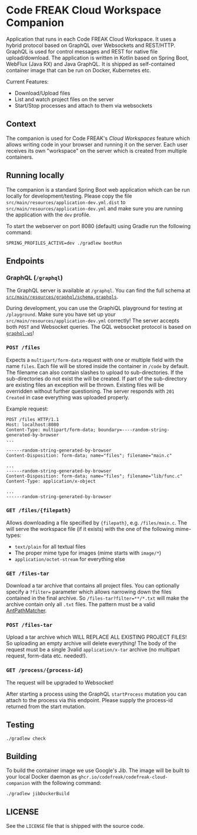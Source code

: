 # Code FREAK Cloud Workspace Companion

Application that runs in each Code FREAK Cloud Workspace.
It uses a hybrid protocol based on GraphQL over Websockets and REST/HTTP.
GraphQL is used for control messages and REST for native file upload/download.
The application is written in Kotlin based on Spring Boot, WebFlux (Java RX) and Java GraphQL.
It is shipped as self-contained container image that can be run on Docker, Kubernetes etc.

Current Features:
* Download/Upload files
* List and watch project files on the server
* Start/Stop processes and attach to them via websockets

## Context
The companion is used for Code FREAK's *Cloud Workspaces* feature which allows writing code in your browser and running
it on the server.
Each user receives its own "workspace" on the server which is created from multiple containers.

## Running locally
The companion is a standard Spring Boot web application which can be run locally for development/testing.
Please copy the file `src/main/resources/application-dev.yml.dist` to `src/main/resources/application-dev.yml` and make sure you are running the application with the `dev` profile.

To start the webserver on port 8080 (default) using Gradle run the following command:
```shell
SPRING_PROFILES_ACTIVE=dev ./gradlew bootRun
```

## Endpoints

### GraphQL (`/graphql`)
The GraphQL server is available at `/graphql`. You can find the full schema at [`src/main/resources/graphql/schema.graphqls`](src/main/resources/graphql/schema.graphqls).

During development, you can use the GraphiQL playground for testing at `/playground`. Make sure you have set up your `src/main/resources/application-dev.yml` correctly!
The server accepts both `POST` and Websocket queries. 
The GQL websocket protocol is based on [`graphql-ws`](https://github.com/enisdenjo/graphql-ws)!

### `POST /files`
Expects a `multipart/form-data` request with one or multiple field with the name `files`.
Each file will be stored inside the container in `/code` by default.
The filename can also contain slashes to upload to sub-directories.
If the sub-directories do not exist the will be created.
If part of the sub-directory are existing files an exception will be thrown.
Existing files will be overridden without further questioning.
The server responds with `201 Created` in case everything was uploaded properly.

Example request:

```
POST /files HTTP/1.1
Host: localhost:8080
Content-Type: multipart/form-data; boundary=----random-string-generated-by-browser
...

------random-string-generated-by-browser
Content-Disposition: form-data; name="files"; filename="main.c"

...
------random-string-generated-by-browser
Content-Disposition: form-data; name="files"; filename="lib/func.c"
Content-Type: application/x-object

...
------random-string-generated-by-browser
```

### `GET /files/{filepath}`
Allows downloading a file specified by `{filepath}`, e.g. `/files/main.c`.
The will serve the workspace file (if it exists) with the one of the following mime-types:
* `text/plain` for all textual files
* The proper mime type for images (mime starts with `image/*`)
* `application/octet-stream` for everything else

### `GET /files-tar`
Download a tar archive that contains all project files.
You can optionally specify a `?filter=` parameter which allows narrowing down the files contained in the final archive. So `/files-tar?filter=**/*.txt` will make the archive contain only all `.txt` files. The pattern must be a valid [AntPathMatcher](https://docs.spring.io/spring-framework/docs/current/javadoc-api/org/springframework/util/AntPathMatcher.html).

### `POST /files-tar`
Upload a tar archive which WILL REPLACE ALL EXISTING PROJECT FILES! So uploading an empty archive will delete everything!
The body of the request must be a single 3valid `application/x-tar` archive (no multipart request, form-data etc. needed!).

### `GET /process/{process-id}`
The request will be upgraded to Websocket!

After starting a process using the GraphQL `startProcess` mutation you can attach to the process via this endpoint. Please supply the process-id returned from the start mutation.

## Testing
```shell
./gradlew check
```

## Building
To build the container image we use Google's Jib.
The image will be built to your local Docker daemon as `ghcr.io/codefreak/codefreak-cloud-companion` with the following command:
```shell
./gradlew jibDockerBuild
```

## LICENSE
See the `LICENSE` file that is shipped with the source code.